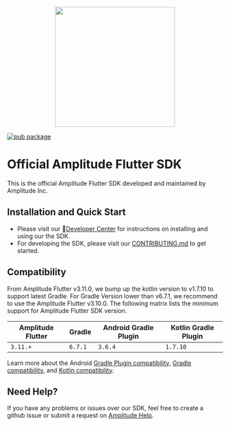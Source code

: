 <p align="center">
  <a href="https://amplitude.com" target="_blank" align="center">
    <img src="https://static.amplitude.com/lightning/46c85bfd91905de8047f1ee65c7c93d6fa9ee6ea/static/media/amplitude-logo-with-text.4fb9e463.svg" width="280">
  </a>
  <br />
</p>

[![pub package](https://img.shields.io/pub/v/amplitude_flutter.svg)](https://pub.dartlang.org/packages/amplitude_flutter)

# Official Amplitude Flutter SDK

This is the official Amplitude Flutter SDK developed and maintained by Amplitude Inc.

## Installation and Quick Start

- Please visit our :100:[Developer Center](https://developers.amplitude.com/docs/flutter-setup) for instructions on installing and using our the SDK.
- For developing the SDK, please visit our [CONTRIBUTING.md](https://github.com/amplitude/Amplitude-Flutter/blob/main/CONTRIBUTING.md) to get started.

## Compatibility

From Amplitude Flutter v3.11.0, we bump up the kotlin version to v1.7.10 to support latest Gradle. For Gradle Version lower than v6.7.1, we recommend to use the Amplitude Flutter v3.10.0. The following matrix lists the minimum support for Amplitude Flutter SDK version.

|Amplitude Flutter|Gradle|Android Gradle Plugin|Kotlin Gradle Plugin|
|-|-|-|-|
| `3.11.+` | `6.7.1` | `3.6.4` | `1.7.10` |


Learn more about the Android [Gradle Plugin compatibility](https://developer.android.com/studio/releases/gradle-plugin#updating-gradle), [Gradle compatibility](https://docs.gradle.org/current/userguide/compatibility.html#kotlin), and [Kotlin compatibility](https://kotlinlang.org/docs/whatsnew17.html#bumping-minimum-supported-versions).

## Need Help?

If you have any problems or issues over our SDK, feel free to create a github issue or submit a request on [Amplitude Help](https://help.amplitude.com/hc/en-us/requests/new).
